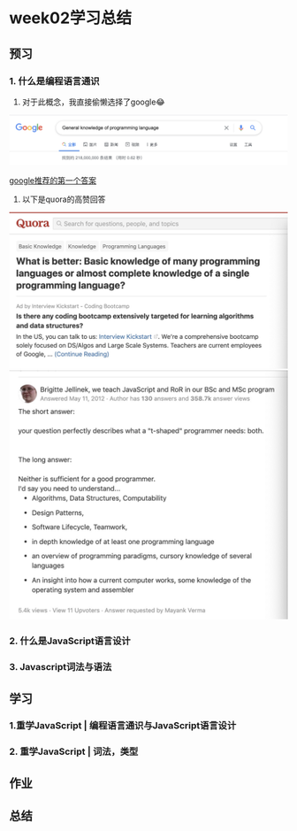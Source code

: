 # week02学习总结

## 预习
### 1. 什么是编程语言通识
1) 对于此概念，我直接偷懒选择了google😂


<img src="https://github.com/Jerry-RL/Frontend-01-Template/blob/master/week02/images/google-search.jpg?raw=true" alt="图片替换文本" width="600" align="bottom" />

[google推荐的第一个答案](https://www.guru99.com/computer-programming-tutorial.html)

1) 以下是quora的高赞回答

<img src="https://github.com/Jerry-RL/Frontend-01-Template/blob/master/week02/images/quora-question.jpg?raw=true" alt="图片替换文本" width="600" align="bottom" />

<img src="https://github.com/Jerry-RL/Frontend-01-Template/blob/master/week02/images/quora-answer.jpg?raw=true" alt="图片替换文本" width="600" align="bottom" />





### 2. 什么是JavaScript语言设计

### 3. Javascript词法与语法


## 学习
### 1.重学JavaScript | 编程语言通识与JavaScript语言设计

### 2. 重学JavaScript | 词法，类型


## 作业

## 总结